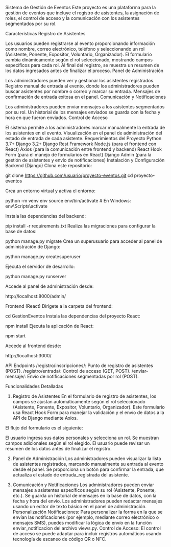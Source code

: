 Sistema de Gestión de Eventos
Este proyecto es una plataforma para la gestión de eventos que incluye el registro de asistentes, la asignación de roles, el control de acceso y la comunicación con los asistentes segmentados por su rol.

Características
Registro de Asistentes

Los usuarios pueden registrarse al evento proporcionando información como nombre, correo electrónico, teléfono y seleccionando un rol (Asistente, Ponente, Expositor, Voluntario, Organizador).
El formulario cambia dinámicamente según el rol seleccionado, mostrando campos específicos para cada rol.
Al final del registro, se muestra un resumen de los datos ingresados antes de finalizar el proceso.
Panel de Administración

Los administradores pueden ver y gestionar los asistentes registrados.
Registro manual de entrada al evento, donde los administradores pueden buscar asistentes por nombre o correo y marcar su entrada.
Mensajes de confirmación de entrada exitosa en el panel.
Comunicación y Notificaciones

Los administradores pueden enviar mensajes a los asistentes segmentados por su rol.
Un historial de los mensajes enviados se guarda con la fecha y hora en que fueron enviados.
Control de Acceso

El sistema permite a los administradores marcar manualmente la entrada de los asistentes en el evento.
Visualización en el panel de administración del estado de entrada de cada asistente.
Requerimientos del Proyecto
Python 3.7+
Django 3.2+
Django Rest Framework
Node.js (para el frontend con React)
Axios (para la comunicación entre frontend y backend)
React Hook Form (para el manejo de formularios en React)
Django Admin (para la gestión de asistentes y envío de notificaciones)
Instalación y Configuración
Backend (Django)
Clona este repositorio:

git clone https://github.com/usuario/proyecto-eventos.git
cd proyecto-eventos

Crea un entorno virtual y activa el entorno:

python -m venv env
source env/bin/activate  # En Windows: env\Scripts\activate

Instala las dependencias del backend:

pip install -r requirements.txt
Realiza las migraciones para configurar la base de datos:

python manage.py migrate
Crea un superusuario para acceder al panel de administración de Django:

python manage.py createsuperuser

Ejecuta el servidor de desarrollo:

python manage.py runserver

Accede al panel de administración desde:

http://localhost:8000/admin/


Frontend (React)
Dirígete a la carpeta del frontend:

cd GestionEventos
Instala las dependencias del proyecto React:

npm install
Ejecuta la aplicación de React:

npm start

Accede al frontend desde:

http://localhost:3000/

API Endpoints
/registro/inscripciones/: Punto de registro de asistentes (POST).
/registro/entrada/: Control de acceso (GET, POST).
/enviar-mensaje/: Envío de notificaciones segmentadas por rol (POST).

Funcionalidades Detalladas

1. Registro de Asistentes
En el formulario de registro de asistentes, los campos se ajustan automáticamente según el rol seleccionado (Asistente, Ponente, Expositor, Voluntario, Organizador). Este formulario usa React Hook Form para manejar la validación y el envío de datos a la API de Django mediante Axios.

El flujo del formulario es el siguiente:

El usuario ingresa sus datos personales y selecciona un rol.
Se muestran campos adicionales según el rol elegido.
El usuario puede revisar un resumen de los datos antes de finalizar el registro.

2. Panel de Administración
Los administradores pueden visualizar la lista de asistentes registrados, marcando manualmente su entrada al evento desde el panel.
Se proporciona un botón para confirmar la entrada, que actualiza el estado de entrada_registrada del asistente.

3. Comunicación y Notificaciones
Los administradores pueden enviar mensajes a asistentes específicos según su rol (Asistente, Ponente, etc.).
Se guarda un historial de mensajes en la base de datos, con la fecha y hora del envío.
Los administradores pueden redactar mensajes usando un editor de texto básico en el panel de administración.
Personalización
Notificaciones: Para personalizar la forma en la que se envían las notificaciones (por ejemplo, mediante correo electrónico o mensajes SMS), puedes modificar la lógica de envío en la función enviar_notificacion del archivo views.py.
Control de Acceso: El control de acceso se puede adaptar para incluir registros automáticos usando tecnología de escaneo de código QR o NFC.
